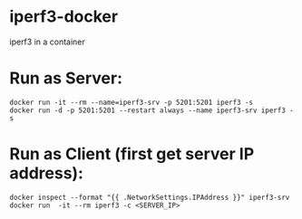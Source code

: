 # iperf3-docker

iperf3 in a container

# Run as Server:
```
docker run -it --rm --name=iperf3-srv -p 5201:5201 iperf3 -s
docker run -d -p 5201:5201 --restart always --name iperf3-srv iperf3 -s
```

# Run as Client (first get server IP address):
```
docker inspect --format "{{ .NetworkSettings.IPAddress }}" iperf3-srv
docker run  -it --rm iperf3 -c <SERVER_IP>
```
